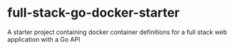 # full-stack-go-docker-starter
A starter project containing docker container definitions for a full stack web application with a Go API
